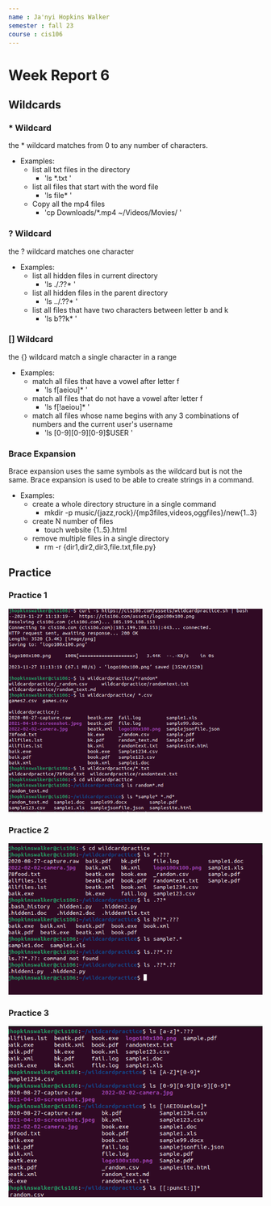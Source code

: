 ```yaml
---
name : Ja'nyi Hopkins Walker
semester : fall 23
course : cis106
---
```


# Week Report 6

## Wildcards

### * Wildcard
the * wildcard matches from 0 to any number of characters.
* Examples:
  * list all txt files in the directory
    * 'ls *.txt '
  * list all files that start with the word file
    * 'ls file* '
  * Copy all the mp4 files
    * 'cp Downloads/*.mp4 ~/Videos/Movies/ '

### ? Wildcard
the ? wildcard matches one character
* Examples:
  * list all hidden files in current directory
    * 'ls ./.??* '
  * list all hidden files in the parent directory
    * 'ls ../.??* '
  * list all files that have two characters between letter b and k
    * 'ls b??k* '

### [] Wildcard 
the {} wildcard match a single character in a range
* Examples:
  * match all files that have a vowel after letter f
    * 'ls f[aeiou]* '
  * match all files that do not have a vowel after letter f
    * 'ls f[!aeiou]* '
  * match all files whose name begins with any 3 combinations of numbers and the current user's username
    * 'ls [0-9][0-9][0-9]$USER '

### Brace Expansion
Brace expansion uses the same symbols as the wildcard but is not the same. Brace expansion is used to be able to create strings in a command.
* Examples:
  * create a whole directory structure in a single command
    * mkdir -p music/{jazz,rock}/{mp3files,videos,oggfiles}/new{1..3}
  * create N number of files
    * touch website {1..5}.html
  * remove multiple files in a single directory
    * rm -r {dir1,dir2,dir3,file.txt,file.py}
  
## Practice 

### Practice 1
![practice1](w6-practice1.png)

### Practice 2
![practice2](w6-practice2.png)

### Practice 3
![practice3](w6-practice3.png)

